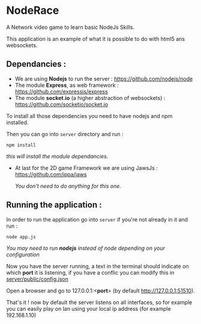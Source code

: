 # NodeRace
A Network video game to learn basic NodeJs Skills.

This application is an example of what it is possible to do with html5 ans websockets.

## Dependancies :

- We are using **Nodejs** to run the server : https://github.com/nodejs/node
- The module **Express**, as web framework : https://github.com/expressjs/express
- The module **socket.io** (a higher abstraction of websockets) : https://github.com/socketio/socket.io

To install all those dependencies you need to have nodejs and npm installed.

Then you can go into `server` directory and run :
```
npm install
```
*this will install the module dependancies.*

- At last for the 2D game Framework we are using JawsJs : https://github.com/ippa/jaws

  *You don't need to do anything for this one.*
  
## Running the application :

In order to run the application go into `server` if you're not already in it and run :
```
node app.js
```
*You may need to run __nodejs__ instead of node depending on your configuration*

Now you have the server running, a text in the terminal should indicate on which **port** it is listening, if you have a conflic you can modify this in [server/public/config.json](server/public/config.json) 

Open a browser and go to 127.0.0.1:<**port**> (by default http://127.0.0.1:51510).

That's it ! now by default the server listens on all interfaces, so for example you can easily play on lan using your local ip address (for example 192.168.1.10)
